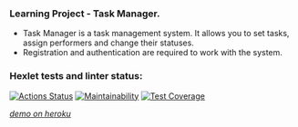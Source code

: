 ### **Learning Project - Task Manager.**

* Task Manager is a task management system. It allows you to set tasks, assign performers and change their statuses.
* Registration and authentication are required to work with the system.

### Hexlet tests and linter status:
[![Actions Status](https://github.com/NiceBruce/java-project-73/workflows/hexlet-check/badge.svg)](https://github.com/NiceBruce/java-project-73/actions)
[![Maintainability](https://api.codeclimate.com/v1/badges/4546cf876c872346bb62/maintainability)](https://codeclimate.com/github/NiceBruce/java-project-73/maintainability)
[![Test Coverage](https://api.codeclimate.com/v1/badges/4546cf876c872346bb62/test_coverage)](https://codeclimate.com/github/NiceBruce/java-project-73/test_coverage)



[_demo on heroku_](https://taskmanager.herokuapp.com)